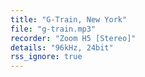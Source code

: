 ```yaml
---
title: "G-Train, New York"
file: "g-train.mp3"
recorder: "Zoom H5 [Stereo]"
details: "96kHz, 24bit"
rss_ignore: true
---
```


